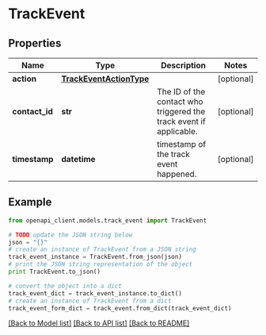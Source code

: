 # TrackEvent


## Properties
Name | Type | Description | Notes
------------ | ------------- | ------------- | -------------
**action** | [**TrackEventActionType**](TrackEventActionType.md) |  | [optional] 
**contact_id** | **str** | The ID of the contact who triggered the track event if applicable. | [optional] 
**timestamp** | **datetime** | timestamp of the track event happened. | [optional] 

## Example

```python
from openapi_client.models.track_event import TrackEvent

# TODO update the JSON string below
json = "{}"
# create an instance of TrackEvent from a JSON string
track_event_instance = TrackEvent.from_json(json)
# print the JSON string representation of the object
print TrackEvent.to_json()

# convert the object into a dict
track_event_dict = track_event_instance.to_dict()
# create an instance of TrackEvent from a dict
track_event_form_dict = track_event.from_dict(track_event_dict)
```
[[Back to Model list]](../README.md#documentation-for-models) [[Back to API list]](../README.md#documentation-for-api-endpoints) [[Back to README]](../README.md)


